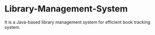 # Library-Management-System
It is a Java-based library management system for efficient book tracking system.
